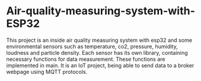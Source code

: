 # Air-quality-measuring-system-with-ESP32
This project is an inside air quality measuring system with esp32 and some environmental sensors such as temperature, co2, pressure, humidity, loudness and particle density.
Each sensor has its own library, containing necessary functions for data measurement. These functions are implemented in main. It is an IoT project, being able to send data to a broker webpage 
using MQTT protocols.
